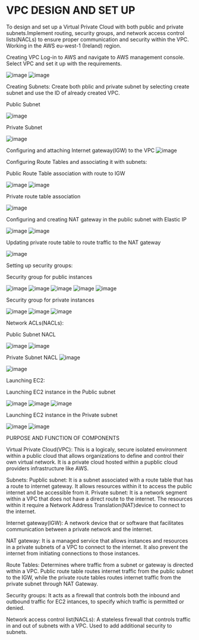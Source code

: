 # VPC DESIGN AND SET UP

To design and set up a Virtual Private Cloud with both public and private subnets.Implement routing, security groups, and network access control lists(NACLs) to ensure proper communication and security within the VPC. Working in the AWS eu-west-1 (Ireland) region.

Creating VPC
Log-in to AWS and navigate to AWS management console. Select VPC and set it up with the requirements.

![image](https://github.com/user-attachments/assets/dbcd4989-0183-4e87-ad22-f4f1218fbdca)
![image](https://github.com/user-attachments/assets/ffd0a033-c0f6-40ba-8182-1dc4c00ffdd1)

Creating Subnets:
Create both pblic and private subnet by selecting create subnet and use the ID of already created VPC.

Public Subnet

![image](https://github.com/user-attachments/assets/5e92c112-6579-4bb8-8ffa-1746571cbe8d)

Private Subnet

![image](https://github.com/user-attachments/assets/62d91894-cc89-4278-9c81-25c4df1b62b2)

Configuring and attaching Internet gateway(IGW) to the VPC
![image](https://github.com/user-attachments/assets/09d11010-d1d7-4cc7-b31a-6f09ed7e7247)

Configuring Route Tables and associating it with subnets:

Public Route Table association with route to IGW 

![image](https://github.com/user-attachments/assets/0d37c621-3161-43e4-bb69-af117568a4af)
![image](https://github.com/user-attachments/assets/c3ea196f-f7fa-4ef1-94e2-04dec811e322)

Private route table association

![image](https://github.com/user-attachments/assets/f242a207-aaef-4fcc-be94-6b51a3ef1fd2)

Configuring and creating NAT gateway in the public subnet with Elastic IP

![image](https://github.com/user-attachments/assets/612fc086-9d17-4e43-9236-62b18a5b6460)
![image](https://github.com/user-attachments/assets/5d9d89fc-b563-448b-94a1-be098dffe26b)

Updating private route table to route traffic to the NAT gateway

![image](https://github.com/user-attachments/assets/912320cd-4beb-40f4-8434-59dd39cff3e4)

Setting up security groups:

Security group for public instances

![image](https://github.com/user-attachments/assets/233a530c-3375-4253-a1b6-cae9e1c04669)
![image](https://github.com/user-attachments/assets/afcf8df8-012c-464f-91a3-e3ef128f09e8)
![image](https://github.com/user-attachments/assets/896c0744-54f8-4ec5-8f60-a5ea50234bcb)
![image](https://github.com/user-attachments/assets/cdd3ce7e-fc5f-478a-bd48-6f08433970b1)
![image](https://github.com/user-attachments/assets/035f8ac3-7b78-4860-bc4d-2c4ffec96682)

Security group for private instances

![image](https://github.com/user-attachments/assets/5337b73c-c894-40bd-a464-5d5e4d5ee957)
![image](https://github.com/user-attachments/assets/dc0b6c23-cc9e-47b3-8442-631f8586f68d)
![image](https://github.com/user-attachments/assets/c4876e9c-163e-40e4-86ad-e16215d0db6a)

Network ACLs(NACLs):

Public Subnet NACL

![image](https://github.com/user-attachments/assets/20434fe3-622e-4085-8812-a84d18a86675)
![image](https://github.com/user-attachments/assets/91421bb3-875b-4b32-9d77-cfaf3b16e734)

Private Subnet NACL
![image](https://github.com/user-attachments/assets/d7698789-af5f-4031-8ca5-0ef4c6ed8d65)

![image](https://github.com/user-attachments/assets/e3c50deb-7a30-4ced-bff8-da7f57517546)


Launching EC2:

Launching EC2 instance in the Public subnet

![image](https://github.com/user-attachments/assets/2ef592c7-0823-4abc-a69c-940b140c245e)
![image](https://github.com/user-attachments/assets/1463830a-5e41-45f9-b936-ec2a39a639c7)
![image](https://github.com/user-attachments/assets/74af37ea-7367-4fbf-927e-80feaee8cc3e)




Launching EC2 instance in the Private subnet

![image](https://github.com/user-attachments/assets/16dd50f6-abc1-40d3-a50a-ad443604a7bb)
![image](https://github.com/user-attachments/assets/eb8e0ef4-ee22-4506-99e4-65587b3b1645)



PURPOSE AND FUNCTION OF COMPONENTS

Virtual Private Cloud(VPC): This is a logicaly, secure isolated environment within a public cloud that allows organizations to define and control their own virtual network. It is a private cloud hosted within a pupblic cloud providers infrastructure like AWS.

Subnets: 
Pupblic subnet: It is a subnet associated with a route table that has a route to internet gateway. It allows resources within it to access the public internet and be accessible from it.
Private subnet: It is a network segment within a VPC that does not have a direct route to the internet. The resources within it require a Network Address Translation(NAT)device to connect to the internet. 

Internet gateway(IGW): A network device that or software that facilitates communication between a private network and the internet.

NAT gateway: It is a managed service that allows instances and resources in a private subnets of a VPC to connect to the internet. It also prevent the internet from initiating connections to those instances.

Route Tables: Determines where traffic from a subnet or gateway is directed within a VPC. Public route table routes internet traffic from the public subnet to the IGW, while the private route tables routes internet traffic from the private subnet through NAT Gateway.

Security groups: It acts as a firewall that controls both the inbound and outbound traffic for EC2 intances, to specify which traffic is permitted or denied.

Network access control list(NACLs): A stateless firewall that controls traffic in and out of subnets with a VPC. Used to add additional security to subnets.


























